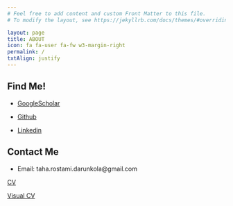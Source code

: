 ```yaml
---
# Feel free to add content and custom Front Matter to this file.
# To modify the layout, see https://jekyllrb.com/docs/themes/#overriding-theme-defaults

layout: page
title: ABOUT
icon: fa fa-user fa-fw w3-margin-right
permalink: /
txtAlign: justify
---
```



<div class="w3-row">
  <div class="w3-col l6 m6 s12 w3">
    <h2 id="Find Me!">Find Me!</h2>
    <ul>
      <li><p><a href="https://scholar.google.com/citations?user=Uy6gXbIAAAAJ&hl=en&oi=ao">GoogleScholar</a></p></li>
      <li><p><a href="https://github.com/TahaRostami">Github</a></p></li>
      <li><p><a href="https://www.linkedin.com/in/taha-rostami-3079881a9/">Linkedin</a></p></li>
    </ul>
  </div>
  <div class="w3-col l6 m6 s12 w3">
    <h2 id="Contact Me">Contact Me</h2>
      <ul>
        <li><p>Email: taha.rostami.darunkola@gmail.com</p></li>
      </ul>
  </div>
</div>

<a href="https://github.com/TahaRostami/TahaRostami.github.io/raw/main/files/CV.pdf" class="w3-button w3-white w3-border w3-border-indigo w3-round-large w3-text-blue">CV</a>

<a href="https://raw.githubusercontent.com/TahaRostami/TahaRostami.github.io/main/files/VizCV.pdf" class="w3-button w3-white w3-border w3-border-indigo w3-round-large w3-text-blue">Visual CV</a>







